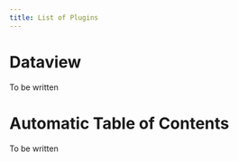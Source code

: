 ```yaml
---
title: List of Plugins
---
```


# Dataview

To be written

# Automatic Table of Contents

To be written

